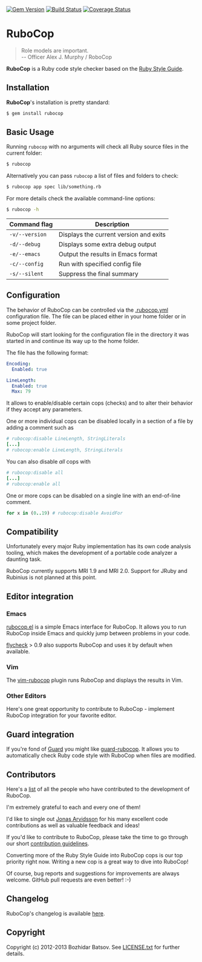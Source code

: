 [![Gem Version](https://badge.fury.io/rb/rubocop.png)](http://badge.fury.io/rb/rubocop)
[![Build Status](https://travis-ci.org/bbatsov/rubocop.png?branch=master)](https://travis-ci.org/bbatsov/rubocop)
[![Coverage Status](https://coveralls.io/repos/bbatsov/rubocop/badge.png?branch=master)](https://coveralls.io/r/bbatsov/rubocop)

# RuboCop

> Role models are important. <br/>
> -- Officer Alex J. Murphy / RoboCop

**RuboCop** is a Ruby code style checker based on the
[Ruby Style Guide](https://github.com/bbatsov/ruby-style-guide).

## Installation

**RuboCop**'s installation is pretty standard:

```bash
$ gem install rubocop
```

## Basic Usage

Running `rubocop` with no arguments will check all Ruby source files
in the current folder:

```bash
$ rubocop
```

Alternatively you can pass `rubocop` a list of files and folders to check:

```bash
$ rubocop app spec lib/something.rb
```

For more details check the available command-line options:

```bash
$ rubocop -h
```

Command flag       | Description
-------------------|------------------------------------------------------------
`-v/--version`     | Displays the current version and exits
`-d/--debug`       | Displays some extra debug output
`-e/--emacs`       | Output the results in Emacs format
`-c/--config`      | Run with specified config file
`-s/--silent`      | Suppress the final summary

## Configuration

The behavior of RuboCop can be controlled via the
[.rubocop.yml](https://github.com/bbatsov/rubocop/blob/master/.rubocop.yml)
configuration file. The file can be placed either in your home folder
or in some project folder.

RuboCop will start looking for the configuration file in the directory
it was started in and continue its way up to the home folder.

The file has the following format:

```yml
Encoding:
  Enabled: true

LineLength:
  Enabled: true
  Max: 79
```

It allows to enable/disable certain cops (checks) and to alter their
behavior if they accept any parameters.

One or more individual cops can be disabled locally in a section of a
file by adding a comment such as

```ruby
# rubocop:disable LineLength, StringLiterals
[...]
# rubocop:enable LineLength, StringLiterals
```

You can also disable *all* cops with

```ruby
# rubocop:disable all
[...]
# rubocop:enable all
```

One or more cops can be disabled on a single line with an end-of-line
comment.

```ruby
for x in (0..19) # rubocop:disable AvoidFor
```

## Compatibility

Unfortunately every major Ruby implementation has its own code
analysis tooling, which makes the development of a portable code
analyzer a daunting task.

RuboCop currently supports MRI 1.9 and MRI 2.0. Support for JRuby and
Rubinius is not planned at this point.

## Editor integration

### Emacs

[rubocop.el](https://github.com/bbatsov/rubocop-emacs) is a simple
Emacs interface for RuboCop. It allows you to run RuboCop inside Emacs
and quickly jump between problems in your code.

[flycheck](https://github.com/lunaryorn/flycheck) > 0.9 also supports
RuboCop and uses it by default when available.

### Vim

The [vim-rubocop](https://github.com/ngmy/vim-rubocop) plugin runs
RuboCop and displays the results in Vim.

### Other Editors

Here's one great opportunity to contribute to RuboCop - implement
RuboCop integration for your favorite editor.

## Guard integration

If you're fond of [Guard](https://github.com/guard/guard) you might
like
[guard-rubocop](https://github.com/yujinakayama/guard-rubocop). It
allows you to automatically check Ruby code style with RuboCop when
files are modified.

## Contributors

Here's a [list](https://github.com/bbatsov/rubocop/contributors) of
all the people who have contributed to the development of RuboCop.

I'm extremely grateful to each and every one of them!

I'd like to single out [Jonas Arvidsson](https://github.com/jonas054)
for his many excellent code contributions as well as valuable feedback
and ideas!

If you'd like to contribute to RuboCop, please take the time to go
through our short
[contribution guidelines](CONTRIBUTING.md).

Converting more of the Ruby Style Guide into RuboCop cops is our top
priority right now. Writing a new cop is a great way to dive into RuboCop!

Of course, bug reports and suggestions for improvements are always
welcome. GitHub pull requests are even better! :-)

## Changelog

RuboCop's changelog is available [here](CHANGELOG.md).

## Copyright

Copyright (c) 2012-2013 Bozhidar Batsov. See [LICENSE.txt](LICENSE.txt) for
further details.
